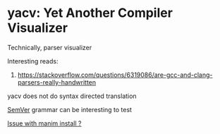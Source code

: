 # yacv: Yet Another Compiler Visualizer

Technically, parser visualizer

Interesting reads:
1. https://stackoverflow.com/questions/6319086/are-gcc-and-clang-parsers-really-handwritten

yacv does not do syntax directed translation

[SemVer](https://semver.org/) grammar can be interesting to test

[Issue with manim install ?](https://github.com/pygobject/pycairo/issues/148#issuecomment-770024652)
